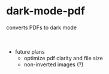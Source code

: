 # dark-mode-pdf
converts PDFs to dark mode
<br><br><br>
- future plans
	- optimize pdf clarity and file size
	- non-inverted images (?)
